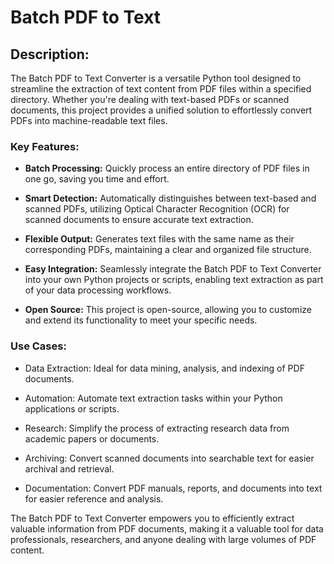 # Batch PDF to Text

## Description:

The Batch PDF to Text Converter is a versatile Python tool designed to streamline the extraction of text content from PDF files within a specified directory. Whether you're dealing with text-based PDFs or scanned documents, this project provides a unified solution to effortlessly convert PDFs into machine-readable text files.

### Key Features:

- **Batch Processing:** Quickly process an entire directory of PDF files in one go, saving you time and effort.

- **Smart Detection:** Automatically distinguishes between text-based and scanned PDFs, utilizing Optical Character Recognition (OCR) for scanned documents to ensure accurate text extraction.

- **Flexible Output:** Generates text files with the same name as their corresponding PDFs, maintaining a clear and organized file structure.

- **Easy Integration:** Seamlessly integrate the Batch PDF to Text Converter into your own Python projects or scripts, enabling text extraction as part of your data processing workflows.

- **Open Source:** This project is open-source, allowing you to customize and extend its functionality to meet your specific needs.

### Use Cases:

- Data Extraction: Ideal for data mining, analysis, and indexing of PDF documents.

- Automation: Automate text extraction tasks within your Python applications or scripts.

- Research: Simplify the process of extracting research data from academic papers or documents.

- Archiving: Convert scanned documents into searchable text for easier archival and retrieval.

- Documentation: Convert PDF manuals, reports, and documents into text for easier reference and analysis.

The Batch PDF to Text Converter empowers you to efficiently extract valuable information from PDF documents, making it a valuable tool for data professionals, researchers, and anyone dealing with large volumes of PDF content.

